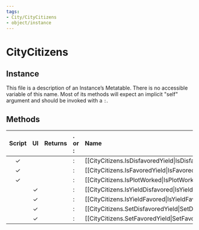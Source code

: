```yaml
---
tags:
- City/CityCitizens
- object/instance
---
```

# CityCitizens
## Instance
This file is a description of an Instance’s Metatable. There is no accessible variable of this name. Most of its methods will expect an implicit "self" argument and should be invoked with a `:`.

## Methods
| Script | UI  | Returns | . or : | Name | Arguments |
|:------:|:---:| -------:|:---- |:---- |:--------- |
|✓| ||:|[[CityCitizens.IsDisfavoredYield\|IsDisfavoredYield]]||
|✓| ||:|[[CityCitizens.IsFavoredYield\|IsFavoredYield]]||
|✓| ||:|[[CityCitizens.IsPlotWorked\|IsPlotWorked]]||
| |✓||:|[[CityCitizens.IsYieldDisfavored\|IsYieldDisfavored]]||
| |✓||:|[[CityCitizens.IsYieldFavored\|IsYieldFavored]]||
| |✓||:|[[CityCitizens.SetDisfavoredYield\|SetDisfavoredYield]]||
| |✓||:|[[CityCitizens.SetFavoredYield\|SetFavoredYield]]||
